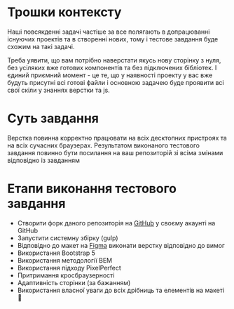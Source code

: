 # Трошки контексту
Наші повсякденні задачі частіше за все полягають в допрацюванні існуючих проектів та в створенні нових, тому і тестове завдання буде схожим на такі задачі.

Треба уявити, що вам потрібно наверстати якусь нову сторінку з нуля, без усіляких вже готових компонентів та без підключених бібліотек. І єдиний приємний момент - це те, що у наявності проекту у вас вже будуть присутні всі готові файли і основною задачею буде проявити всі свої скіли у знаннях верстки та js.

# Суть завдання
Верстка повинна корректно працювати на всіх десктопних пристроях та на всіх сучасних браузерах.
Результатом виконаного тестового завдання повинно бути посилання на ваш репозиторій зі всіма змінами відповідно із завданням

# Етапи виконання тестового завдання
- Створити форк даного репозиторія на [GitHub] у своєму акаунті на GitHub
- Запустити системну збірку (gulp)
- Відповідно до макет на [Figma]  виконати верстку відповідно до вимог
- Використання Bootstrap 5
- Використання методології BEM
- Використання підходу PixelPerfect
- Притримання кросбраузерності
- Адаптивність сторінки (за бажанням)
- Використання власної уваги до всіх дрібниць та елементів на макеті 🙂

[Figma]: <https://www.google.com/url?q=https://www.figma.com/file/8t3fk6YeqprV46h0ofTE4f/%25D0%25A2%25D0%25B5%25D1%2581%25D1%2582%25D0%25BE%25D0%25B2%25D0%25B5-%25D0%25B7%25D0%25B0%25D0%25B2%25D0%25B4%25D0%25B0%25D0%25BD%25D0%25BD%25D1%258F-%25D0%25BD%25D0%25B0-%25D0%25B2%25D0%25B0%25D0%25BA%25D0%25B0%25D0%25BD%25D1%2581%25D1%2596%25D1%258E-%25E2%2580%259CHTML-coder%25E2%2580%259D---Admiral-Studios?node-id%3D0%253A1%26t%3DzicgUcET2xILboBT-0&sa=D&source=docs&ust=1676291931705735&usg=AOvVaw21Z1qVnapyONeIvqXpAFlN>
[GitHub]: <https://www.google.com/url?q=https://github.com/Admiral-Studios/Test-Task-Frontend&sa=D&source=docs&ust=1676291908888173&usg=AOvVaw1DR-vGjaeyEtjxt2Xf3IvE>
